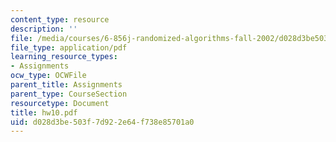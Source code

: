 ```yaml
---
content_type: resource
description: ''
file: /media/courses/6-856j-randomized-algorithms-fall-2002/d028d3be503f7d922e64f738e85701a0_hw10.pdf
file_type: application/pdf
learning_resource_types:
- Assignments
ocw_type: OCWFile
parent_title: Assignments
parent_type: CourseSection
resourcetype: Document
title: hw10.pdf
uid: d028d3be-503f-7d92-2e64-f738e85701a0
---
```

